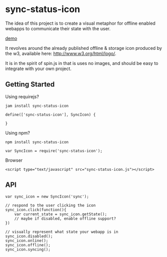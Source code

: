 sync-status-icon
================

The idea of this project is to create a visual metaphor for offline enabled webapps to communicate their state with the user.

[demo](http://ryanramage.github.com/sync-status-icon)

It revolves around the already published offline & storage icon produced by the w3, available here: http://www.w3.org/html/logo/.

It is in the spirit of spin.js in that is uses no images, and should be easy to integrate with your own project.

Getting Started
---------------

Using requirejs?

```
jam install sync-status-icon

define(['sync-status-icon'], SyncIcon) {

}
```

Using npm?

```
npm install sync-status-icon

var SyncIcon = require('sync-status-icon');
```

Browser
```
<script type="text/javascript" src="sync-status-icon.js"></script>
```

API
---


```
var sync_icon = new SyncIcon('sync');

// respond to the user clicking the icon
sync_icon.click(function(){
    var current_state = sync_icon.getState();
    // maybe if disabled, enable offline support?
})

// visually represent what state your webapp is in
sync_icon.disabled();
sync_icon.online();
sync_icon.offline();
sync_icon.syncing();


```
